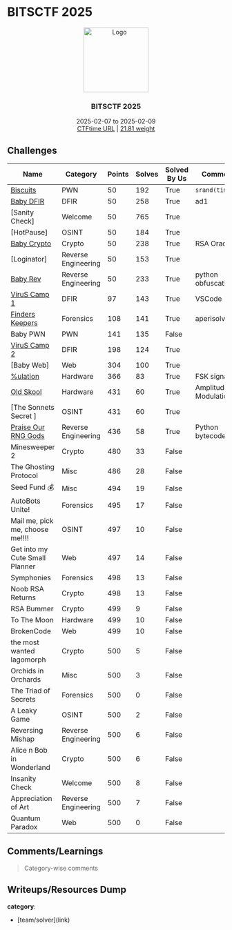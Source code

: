 # BITSCTF 2025

<div align="center">
  <a href="https://ctftime.org/event/2607/">
      <img src="https://ctftime.org/media/events/BITSkrieg_logo.png" alt="Logo" width="150" height="150">
  </a>
  
  <h3 align="center">BITSCTF 2025</h3>
  
  <p align="center">
      2025-02-07 to 2025-02-09
      <br />
      <a href="https://ctftime.org/event/2607/">CTFtime URL</a>
      |
      <a href=''>21.81 weight</a>
  </p>
</div>

## Challenges 

<div align='center'>

Name | Category | Points | Solves | Solved By Us | Comments
-----|----------|--------|--------|--------------|------------|
[Biscuits](./pwn/bisuits/) | PWN | 50 | 192 | True | `srand(time(0))`
[Baby DFIR](./dfir/babydfir/) | DFIR | 50 | 258 | True | ad1
[Sanity Check] | Welcome | 50 | 765 | True | 
[HotPause] | OSINT | 50 | 184 | True | 
[Baby Crypto](./cry/baby_crypto/) | Crypto | 50 | 238 | True | RSA Oracle
[Loginator] | Reverse Engineering | 50 | 153 | True | 
[Baby Rev](./rev/babyrev/) | Reverse Engineering | 50 | 233 | True | python obfuscation
[ViruS Camp 1](./dfir/viruscamp/) | DFIR | 97 | 143 | True | VSCode
[Finders Keepers](./for/finders_keepers/) | Forensics | 108 | 141 | True | aperisolve ftw 
Baby PWN | PWN | 141 | 135 | False | 
[ViruS Camp 2](./dfir/viruscamp/) | DFIR | 198 | 124 | True | 
[Baby Web] | Web | 304 | 100 | True | 
[%ulation](./hardware/%ulation/) | Hardware | 366 | 83 | True | FSK signal
[Old Skool](./hardware/old_skool/) | Hardware | 431 | 60 | True | Amplitude Modulation
[The Sonnets Secret ] | OSINT | 431 | 60 | True | 
[Praise Our RNG Gods](./rev/rnggods/) | Reverse Engineering | 436 | 58 | True | Python bytecodes
Minesweeper 2 | Crypto | 480 | 33 | False | 
The Ghosting Protocol | Misc | 486 | 28 | False | 
Seed Fund 💰 | Misc | 494 | 19 | False | 
AutoBots Unite! | Forensics | 495 | 17 | False | 
Mail me, pick me, choose me!!!! | OSINT | 497 | 10 | False | 
Get into my Cute Small Planner | Web | 497 | 14 | False | 
Symphonies | Forensics | 498 | 13 | False | 
Noob RSA Returns | Crypto | 498 | 13 | False | 
RSA Bummer | Crypto | 499 | 9 | False | 
To The Moon | Hardware | 499 | 10 | False | 
BrokenCode | Web | 499 | 10 | False | 
 the most wanted lagomorph | Crypto | 500 | 5 | False | 
Orchids in Orchards | Misc | 500 | 3 | False | 
The Triad of Secrets | Forensics | 500 | 0 | False | 
A Leaky Game | OSINT | 500 | 2 | False | 
Reversing Mishap | Reverse Engineering | 500 | 6 | False | 
Alice n Bob in Wonderland | Crypto | 500 | 6 | False | 
Insanity Check | Welcome | 500 | 8 | False | 
Appreciation of Art | Reverse Engineering | 500 | 7 | False | 
Quantum Paradox | Web | 500 | 0 | False | 


</div>


## Comments/Learnings

> Category-wise comments

## Writeups/Resources Dump

**category**:
- \[team/solver\]\(link\)
